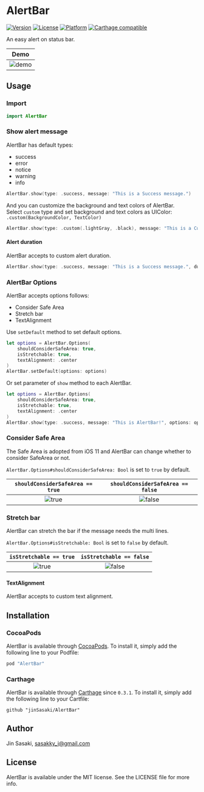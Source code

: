 # AlertBar

[![Version](https://img.shields.io/cocoapods/v/AlertBar.svg?style=flat)](http://cocoapods.org/pods/AlertBar)
[![License](https://img.shields.io/cocoapods/l/AlertBar.svg?style=flat)](http://cocoapods.org/pods/AlertBar)
[![Platform](https://img.shields.io/cocoapods/p/AlertBar.svg?style=flat)](http://cocoapods.org/pods/AlertBar)
[![Carthage compatible](https://img.shields.io/badge/Carthage-compatible-4BC51D.svg?style=flat)](https://github.com/Carthage/Carthage)

An easy alert on status bar.

| Demo |
| :---: |
| ![demo](./assets/demo.gif) |

## Usage
### Import
```swift
import AlertBar
```

### Show alert message
AlertBar has default types:
- success
- error
- notice
- warning
- info

```swift
AlertBar.show(type: .success, message: "This is a Success message.")
```

And you can customize the background and text colors of AlertBar.  
Select `custom` type and set background and text colors as UIColor:  `.custom(BackgroundColor, TextColor)`

```swift
AlertBar.show(type: .custom(.lightGray, .black), message: "This is a Custom message.")
```

#### Alert duration
AlertBar accepts to custom alert duration.
```swift
AlertBar.show(type: .success, message: "This is a Success message.", duration: 10)
```

### AlertBar Options

AlertBar accepts options follows:

- Consider Safe Area
- Stretch bar
- TextAlignment

Use `setDefault` method to set default options.
```swift
let options = AlertBar.Options(
    shouldConsiderSafeArea: true, 
    isStretchable: true, 
    textAlignment: .center
)
AlertBar.setDefault(options: options)
```

Or set parameter of `show` method to each AlertBar.
```swift
let options = AlertBar.Options(
    shouldConsiderSafeArea: true, 
    isStretchable: true, 
    textAlignment: .center
)
AlertBar.show(type: .success, message: "This is AlertBar!", options: options)
```

### Consider Safe Area
The Safe Area is adopted from iOS 11 and AlertBar can change whether to consider SafeArea or not.

`AlertBar.Options#shouldConsiderSafeArea: Bool`
is set to `true` by default.

| `shouldConsiderSafeArea == true` | `shouldConsiderSafeArea == false` |
| :---: | :---: |
| ![true](./assets/shouldConsiderSafeArea_true.png) | ![false](./assets/shouldConsiderSafeArea_false.png) |

### Stretch bar
AlertBar can stretch the bar if the message needs the multi lines.

`AlertBar.Options#isStretchable: Bool`
is set to `false` by default.

| `isStretchable == true` | `isStretchable == false` |
| :---: | :---: |
| ![true](./assets/isStretchable_true.png) | ![false](./assets/isStretchable_false.png) |


#### TextAlignment
AlertBar accepts to custom text alignment.

## Installation
### CocoaPods

AlertBar is available through [CocoaPods](http://cocoapods.org).
To install it, simply add the following line to your Podfile:

```ruby
pod "AlertBar"
```

### Carthage

AlertBar is available through [Carthage](https://github.com/Carthage/Carthage) since `0.3.1`.
To install it, simply add the following line to your Cartfile:

```
github "jinSasaki/AlertBar"
```

## Author

Jin Sasaki, sasakky_j@gmail.com

## License

AlertBar is available under the MIT license. See the LICENSE file for more info.
